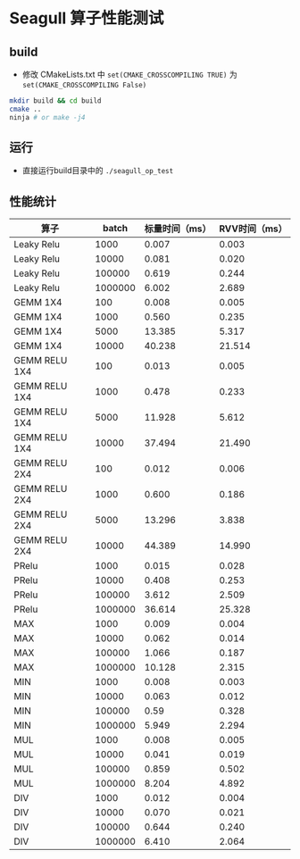 Seagull 算子性能测试
========

## build
- 修改 CMakeLists.txt 中 `set(CMAKE_CROSSCOMPILING TRUE)` 为 `set(CMAKE_CROSSCOMPILING False)`
```sh
mkdir build && cd build
cmake ..
ninja # or make -j4
```
## 运行

- 直接运行build目录中的 `./seagull_op_test`

## 性能统计

| 算子 | batch | 标量时间（ms）| RVV时间（ms）|
|----|----|----|----|
|Leaky Relu| 1000 |0.007|0.003|
|Leaky Relu|10000 |0.081|0.020|
|Leaky Relu|100000|0.619|0.244|
|Leaky Relu|1000000|6.002|2.689|
|GEMM 1X4| 100| 0.008| 0.005|
|GEMM 1X4|1000| 0.560| 0.235|
|GEMM 1X4|5000| 13.385| 5.317|
|GEMM 1X4|10000|40.238|21.514|
|GEMM RELU 1X4| 100| 0.013| 0.005|
|GEMM RELU 1X4|1000| 0.478| 0.233|
|GEMM RELU 1X4|5000| 11.928| 5.612|
|GEMM RELU 1X4|10000|37.494|21.490|
|GEMM RELU 2X4| 100| 0.012| 0.006|
|GEMM RELU 2X4|1000| 0.600| 0.186|
|GEMM RELU 2X4|5000| 13.296| 3.838|
|GEMM RELU 2X4|10000|44.389|14.990|
|PRelu | 1000| 0.015|0.028|
|PRelu |10000|0.408|0.253|
|PRelu |100000|3.612|2.509|
|PRelu |1000000|36.614|25.328|
|MAX | 1000|0.009|0.004|
|MAX |10000|0.062|0.014|
|MAX |100000|1.066|0.187|
|MAX |1000000|10.128|2.315|
|MIN | 1000|0.008|0.003|
|MIN |10000|0.063|0.012|
|MIN |100000|0.59|0.328|
|MIN |1000000|5.949|2.294|
|MUL |1000|0.008|0.005|
|MUL |10000|0.041|0.019|
|MUL |100000|0.859|0.502|
|MUL |1000000|8.204|4.892|
|DIV |1000|0.012|0.004|
|DIV |10000|0.070|0.021|
|DIV |100000|0.644|0.240|
|DIV |1000000|6.410|2.064|